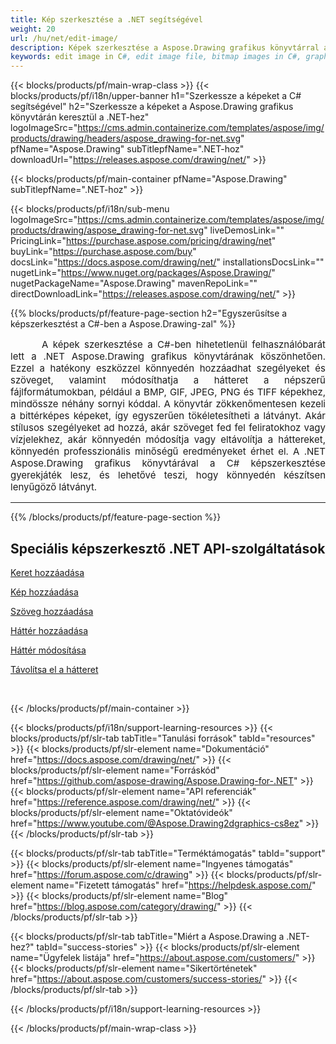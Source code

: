 ```yaml
---
title: Kép szerkesztése a .NET segítségével
weight: 20
url: /hu/net/edit-image/
description: Képek szerkesztése a Aspose.Drawing grafikus könyvtárral a .NET (C#) számára a képszegély, szöveg hozzáadásához, valamint a háttér megváltoztatásához vagy eltávolításához
keywords: edit image in C#, edit image file, bitmap images in C#, graphic library .NET-hoz, add image, add border, szöveg hozzáadása, add background, change background, remove background
---
```


{{< blocks/products/pf/main-wrap-class >}}
{{< blocks/products/pf/i18n/upper-banner h1="Szerkessze a képeket a C# segítségével" h2="Szerkessze a képeket a Aspose.Drawing grafikus könyvtárán keresztül a .NET-hez" logoImageSrc="https://cms.admin.containerize.com/templates/aspose/img/products/drawing/headers/aspose_drawing-for-net.svg" pfName="Aspose.Drawing" subTitlepfName=".NET-hoz" downloadUrl="https://releases.aspose.com/drawing/net/" >}}

{{< blocks/products/pf/main-container pfName="Aspose.Drawing" subTitlepfName=".NET-hoz" >}}

{{< blocks/products/pf/i18n/sub-menu logoImageSrc="https://cms.admin.containerize.com/templates/aspose/img/products/drawing/aspose_drawing-for-net.svg" liveDemosLink="" PricingLink="https://purchase.aspose.com/pricing/drawing/net" buyLink="https://purchase.aspose.com/buy" docsLink="https://docs.aspose.com/drawing/net/" installationsDocsLink="" nugetLink="https://www.nuget.org/packages/Aspose.Drawing/" nugetPackageName="Aspose.Drawing" mavenRepoLink="" directDownloadLink="https://releases.aspose.com/drawing/net/" >}}

{{% blocks/products/pf/feature-page-section  h2="Egyszerűsítse a képszerkesztést a C#-ben a Aspose.Drawing-zal" %}}
<p align="justify" style="text-indent:50px;font-size:15px;" id="overview" name="overview">
A képek szerkesztése a C#-ben hihetetlenül felhasználóbarát lett a .NET Aspose.Drawing grafikus könyvtárának köszönhetően. Ezzel a hatékony eszközzel könnyedén hozzáadhat szegélyeket és szöveget, valamint módosíthatja a hátteret a népszerű fájlformátumokban, például a BMP, GIF, JPEG, PNG és TIFF képekhez, mindössze néhány sornyi kóddal. A könyvtár zökkenőmentesen kezeli a bittérképes képeket, így egyszerűen tökéletesítheti a látványt. Akár stílusos szegélyeket ad hozzá, akár szöveget fed fel feliratokhoz vagy vízjelekhez, akár könnyedén módosítja vagy eltávolítja a háttereket, könnyedén professzionális minőségű eredményeket érhet el. A .NET Aspose.Drawing grafikus könyvtárával a C# képszerkesztése gyerekjáték lesz, és lehetővé teszi, hogy könnyedén készítsen lenyűgöző látványt.</p>

<hr/>
{{% /blocks/products/pf/feature-page-section %}}

<!--Feature-section Start-->
<div class="container-fluid features-section bg-gray singleproduct">
 <a class="anchor" id="features" name="features">
 </a>
 <div class="row">
  <div class="container">
   <h2 class="h2title">
    Speciális képszerkesztő .NET API-szolgáltatások
   </h2>
   <p>
   </p>
   <div class="col-lg-4">
    <em class="fa fa-pencil-square-o ico-blue fa-2x col-lg-2">
    </em>
    <p class="col-lg-10"><a href="add-border/">Keret hozzáadása</a>
    </p>
   </div>
   <div class="col-lg-4">
    <em class="fa fa-pencil-square-o ico-blue fa-2x col-lg-2">
    </em>
    <p class="col-lg-10">
     <a href="add-image/">Kép hozzáadása</a>
    </p>
   </div>
   <div class="col-lg-4">
    <em class="fa fa-font ico-blue fa-2x col-lg-2">
    </em>
    <p class="col-lg-10">
     <a href="add-text/">Szöveg hozzáadása</a>
    </p>
   </div>
   <div class="col-lg-4">
    <em class="fa fa-pencil-square-o ico-blue fa-2x col-lg-2">
    </em>
    <p class="col-lg-10">
     <a href="add-background/">Háttér hozzáadása</a>
    </p>
   </div>
   <div class="col-lg-4">
    <em class="fa fa-cog ico-blue fa-2x col-lg-2">
    </em>
    <p class="col-lg-10">
     <a href="change-background/">Háttér módosítása</a>
    </p>
   </div>
   <div class="col-lg-4">
    <em class="fa fa-cog ico-blue fa-2x col-lg-2">
    </em>
    <p class="col-lg-10">
     <a href="remove-background/">Távolítsa el a hátteret</a>
    </p>
   </div>
  </div> 
 </div>
</div>  
<br/>

{{< /blocks/products/pf/main-container >}}

{{< blocks/products/pf/i18n/support-learning-resources >}}
{{< blocks/products/pf/slr-tab tabTitle="Tanulási források" tabId="resources" >}}
{{< blocks/products/pf/slr-element name="Dokumentáció" href="https://docs.aspose.com/drawing/net/" >}}
{{< blocks/products/pf/slr-element name="Forráskód" href="https://github.com/aspose-drawing/Aspose.Drawing-for-.NET" >}}
{{< blocks/products/pf/slr-element name="API referenciák" href="https://reference.aspose.com/drawing/net/" >}}
{{< blocks/products/pf/slr-element name="Oktatóvideók" href="https://www.youtube.com/@Aspose.Drawing2dgraphics-cs8ez" >}}
{{< /blocks/products/pf/slr-tab >}}

{{< blocks/products/pf/slr-tab tabTitle="Terméktámogatás" tabId="support" >}}
{{< blocks/products/pf/slr-element name="Ingyenes támogatás" href="https://forum.aspose.com/c/drawing" >}}
{{< blocks/products/pf/slr-element name="Fizetett támogatás" href="https://helpdesk.aspose.com/" >}}
{{< blocks/products/pf/slr-element name="Blog" href="https://blog.aspose.com/category/drawing/" >}}
{{< /blocks/products/pf/slr-tab >}}

{{< blocks/products/pf/slr-tab tabTitle="Miért a Aspose.Drawing a .NET-hez?" tabId="success-stories" >}}
{{< blocks/products/pf/slr-element name="Ügyfelek listája" href="https://about.aspose.com/customers/" >}}
{{< blocks/products/pf/slr-element name="Sikertörténetek" href="https://about.aspose.com/customers/success-stories/" >}}
{{< /blocks/products/pf/slr-tab >}}

{{< /blocks/products/pf/i18n/support-learning-resources >}}

{{< /blocks/products/pf/main-wrap-class >}}
